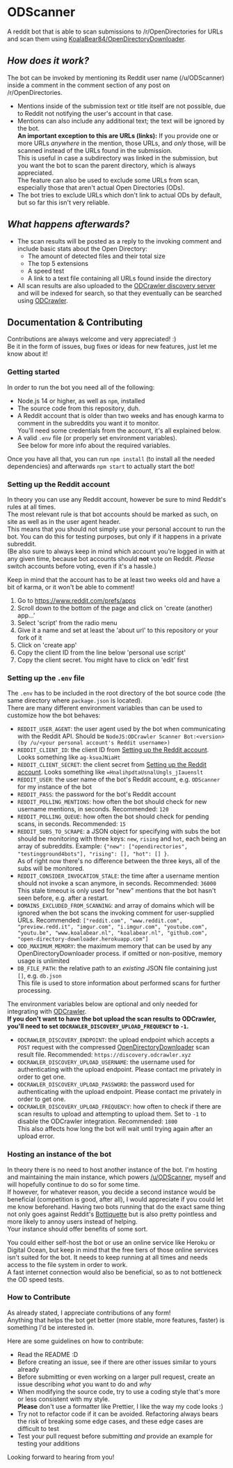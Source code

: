 # ODScanner

A reddit bot that is able to scan submissions to /r/OpenDirectories for URLs and scan them using [KoalaBear84/OpenDirectoryDownloader](https://github.com/KoalaBear84/OpenDirectoryDownloader).

## *How does it work?*

The bot can be invoked by mentioning its Reddit user name (/u/ODScanner) inside a comment in the comment section of any post on /r/OpenDirectories.  

- Mentions inside of the submission text or title itself are not possible, due to Reddit not notifying the user's account in that case.  
- Mentions can also include any additional text; the text will be ignored by the bot.  
  **An important exception to this are URLs (links):** If you provide one or more URLs *anywhere* in the mention, those URLs, and *only* those, will be scanned instead of the URLs found in the submission.  
  This is useful in case a subdirectory was linked in the submission, but you want the bot to scan the parent directory, which is always appreciated.  
The feature can also be used to exclude some URLs from scan, especially those that aren't actual Open Directories (ODs).
- The bot tries to exclude URLs which don't link to actual ODs by default, but so far this isn't very reliable.

## *What happens afterwards?*

- The scan results will be posted as a reply to the invoking comment and include basic stats about the Open Directory:
  - The amount of detected files and their total size
  - The top 5 extensions
  - A speed test
  - A link to a text file containing all URLs found inside the directory
- All scan results are also uploaded to the [ODCrawler discovery server](https://github.com/MCOfficer/odcrawler-discovery) and will be indexed for search, so that they eventually can be searched using [ODCrawler](https://odcrawler.xyz).

## Documentation & Contributing

Contributions are always welcome and very appreciated! :)  
Be it in the form of issues, bug fixes or ideas for new features, just let me know about it!

### Getting started

In order to run the bot you need all of the following:

- Node.js 14 or higher, as well as `npm`, installed
- The source code from this repository, duh.
- A Reddit account that is older than two weeks and has enough karma to comment in the subreddits you want it to monitor.  
  You'll need some credentials from the account, it's all explained below.
- A valid `.env` file (or properly set environment variables).  
  See below for more info about the required variables.

Once you have all that, you can run `npm install` (to install all the needed dependencies) and afterwards `npm start` to actually start the bot!

### Setting up the Reddit account

In theory you can use any Reddit account, however be sure to mind Reddit's rules at all times.  
The most relevant rule is that bot accounts should be marked as such, on site as well as in the user agent header.  
This means that you should not simply use your personal account to run the bot. You can do this for testing purposes, but only if it happens in a private subreddit.  
(Be also sure to always keep in mind which account you're logged in with at any given time, because bot accounts should **not** vote on Reddit. *Please* switch accounts before voting, even if it's a hassle.)

Keep in mind that the account has to be at least two weeks old and have a bit of karma, or it won't be able to comment!

1. Go to https://www.reddit.com/prefs/apps
2. Scroll down to the bottom of the page and click on 'create (another) app...'
3. Select 'script' from the radio menu
4. Give it a name and set at least the 'about url' to this repository or your fork of it
5. Click on 'create app'
6. Copy the client ID from the line below 'personal use script'
7. Copy the client secret. You might have to click on 'edit' first

### Setting up the `.env` file

The `.env` has to be included in the root directory of the bot source code (the same directory where `package.json` is located).  
There are many different environment variables than can be used to customize how the bot behaves:

- `REDDIT_USER_AGENT`: the user agent used by the bot when communicating with the Reddit API. Should be `NodeJS:ODCrawler Scanner Bot:<version> (by /u/<your personal account's Reddit username>)`
- `REDDIT_CLIENT_ID`: the client ID from [Setting up the Reddit account](#setting-up-the-reddit-account). Looks something like `ag-ksuaJNiaHt`
- `REDDIT_CLIENT_SECRET`: the client secret from [Setting up the Reddit account](#setting-up-the-reddit-account). Looks something like `=HnalihpdtaUsnalUngls_jIauenslt`
- `REDDIT_USER`: the user name of the bot's Reddit account, e.g. `ODScanner` for my instance of the bot
- `REDDIT_PASS`: the password for the bot's Reddit account
- `REDDIT_POLLING_MENTIONS`: how often the bot should check for new username mentions, in seconds. Recommended: `120`
- `REDDIT_POLLING_QUEUE`: how often the bot should check for pending scans, in seconds. Recommended: `15`
- `REDDIT_SUBS_TO_SCRAPE`: a JSON object for specifying with subs the bot should be monitoring with three keys: `new`, `rising` and `hot`, each being an array of subreddits. Example: `{"new": ["opendirectories", "testingground4bots"], "rising": [], "hot": [] }`.  
  As of right now there's no difference between the three keys, all of the subs will be monitored.
- `REDDIT_CONSIDER_INVOCATION_STALE`: the time after a username mention should not invoke a scan anymore, in seconds. Recommended: `36000`  
  This stale timeout is only used for "new" mentions that the bot hasn't seen before, e.g. after a restart.
- `DOMAINS_EXCLUDED_FROM_SCANNING`: and array of domains which will be ignored when the bot scans the invoking comment for user-supplied URLs. Recommended: `["reddit.com", "www.reddit.com", "preview.redd.it", "imgur.com", "i.imgur.com", "youtube.com", "youtu.be", "www.koalabear.nl", "koalabear.nl", "github.com", "open-directory-downloader.herokuapp.com"]`
- `ODD_MAXIMUM_MEMORY`: the maximum memory that can be used by any OpenDirectoryDownloader process. if omitted or non-positive, memory usage is unlimited
- `DB_FILE_PATH`: the relative path to an *existing* JSON file containing just `[]`, e.g. `db.json`  
  This file is used to store information about performed scans for further processing.

The environment variables below are optional and only needed for integrating with [ODCrawler](https://odcrawler.xyz).  
**If you don't want to have the bot upload the scan results to ODCrawler, you'll need to set `ODCRAWLER_DISCOVERY_UPLOAD_FREQUENCY` to `-1`.**

- `ODCRAWLER_DISCOVERY_ENDPOINT`: the upload endpoint which accepts a `POST` request with the compressed [OpenDirectoryDownloader](https://github.com/KoalaBear84/OpenDirectoryDownloader) scan result file. Recommended: `https://discovery.odcrawler.xyz`
- `ODCRAWLER_DISCOVERY_UPLOAD_USERNAME`: the username used for authenticating with the upload endpoint. Please contact me privately in order to get one.
- `ODCRAWLER_DISCOVERY_UPLOAD_PASSWORD`: the password used for authenticating with the upload endpoint. Please contact me privately in order to get one.
- `ODCRAWLER_DISCOVERY_UPLOAD_FREQUENCY`: how often to check if there are scan results to upload and attempting to upload them. Set to `-1` to disable the ODCrawler integration. Recommended: `1800`  
  This also affects how long the bot will wait until trying again after an upload error.

### Hosting an instance of the bot

In theory there is no need to host another instance of the bot. I'm hosting and maintaining the main instance, which powers [/u/ODScanner](https://reddit.com/u/ODScanenr), myself and will hopefully continue to do so for some time.  
If however, for whatever reason, you decide a second instance would be beneficial (competition is good, after all), I would appreciate if you could let me know beforehand. Having two bots running that do the exact same thing not only goes against Reddit's [Bottiquette](https://www.reddit.com/r/Bottiquette/wiki/bottiquette) but is also pretty pointless and more likely to annoy users instead of helping.  
Your instance should offer benefits of some sort.

You could either self-host the bot or use an online service like Heroku or Digital Ocean, but keep in mind that the free tiers of those online services isn't suited for the bot. It needs to keep running at all times and needs access to the file system in order to work.  
A fast internet connection would also be beneficial, so as to not bottleneck the OD speed tests.

### How to Contribute

As already stated, I appreciate contributions of any form!  
Anything that helps the bot get better (more stable, more features, faster) is something I'd be interested in.

Here are some guidelines on how to contribute:

- Read the README :D
- Before creating an issue, see if there are other issues similar to yours already
- Before submitting or even working on a larger pull request, create an issue describing *what* you want to do and *why*
- When modifying the source code, try to use a coding style that's more or less consistent with my style.  
  **Please** don't use a formatter like Prettier, I like the way my code looks :)
- Try not to refactor code if it can be avoided. Refactoring always bears the risk of breaking some edge cases, and these edge cases are difficult to test
- Test your pull request before submitting *and* provide an example for testing your additions

Looking forward to hearing from you!

